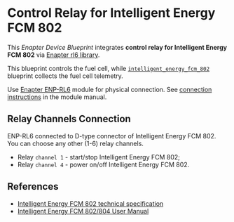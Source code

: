 # Control Relay for Intelligent Energy FCM 802

This _Enapter Device Blueprint_ integrates **control relay for Intelligent Energy FCM 802** via [Enapter rl6 library](https://developers.enapter.com/docs/reference/ucm/rl6).

This blueprint controls the fuel cell, while [`intelligent_energy_fcm_802`](../intelligent_energy_fcm_802) blueprint collects the fuel cell telemetry.

Use [Enapter ENP-RL6](https://handbook.enapter.com/modules/ENP-RL6/ENP-RL6.html) module for physical connection. See [connection instructions](https://handbook.enapter.com/modules/ENP-RL6/ENP-RL6.html#connection-example) in the module manual.

## Relay Channels Connection

ENP-RL6 connected to D-type connector of Intelligent Energy FCM 802. You can choose any other (1-6) relay channels.

- Relay `channel 1` - start/stop Intelligent Energy FCM 802;
- Relay `channel 4` - power on/off Intelligent Energy FCM 802.

## References

- [Intelligent Energy FCM 802 technical specification](https://www.intelligent-energy.com/uploads/product_docs/IE-Lift_802.pdf)
- [Intelligent Energy FCM 802/804 User Manual](https://www.intelligent-energy.com/uploads/product_guides/FCM_802__804_User_Manual_WEB.pdf)
